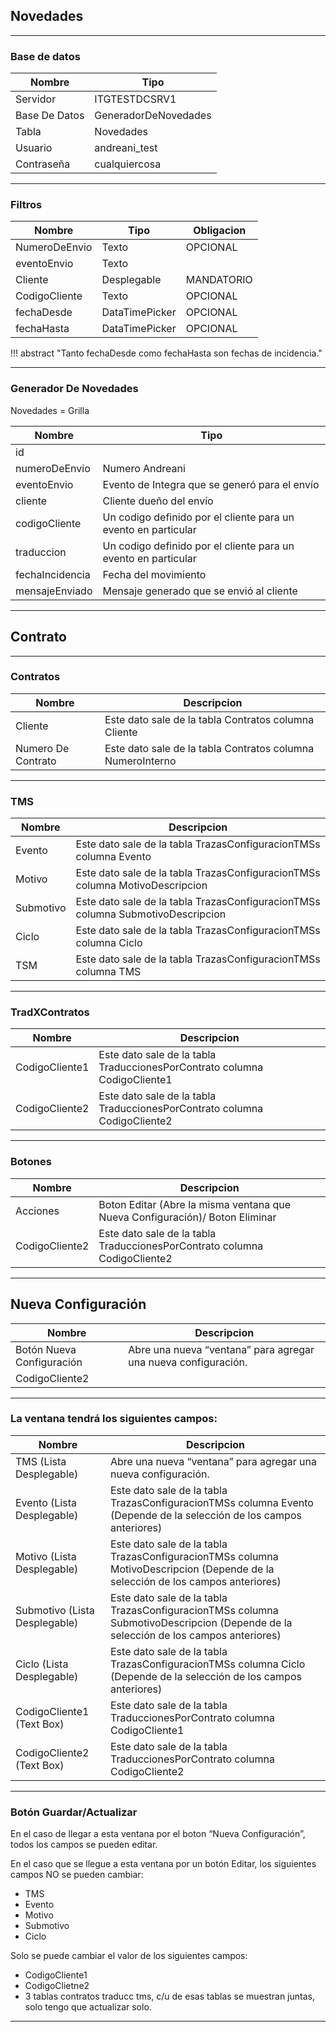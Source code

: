 ## Novedades

---

### Base de datos

| Nombre        | Tipo                 |
| ------------- | -------------------- |
| Servidor      | ITGTESTDCSRV1        |
| Base De Datos | GeneradorDeNovedades |
| Tabla         | Novedades            |
| Usuario       | andreani_test        |
| Contraseña    | cualquiercosa        |

---

### Filtros

| Nombre        | Tipo           | Obligacion |
| ------------- | -------------- | ---------- |
| NumeroDeEnvio | Texto          | OPCIONAL   |
| eventoEnvio   | Texto          |            |
| Cliente       | Desplegable    | MANDATORIO |
| CodigoCliente | Texto          | OPCIONAL   |
| fechaDesde    | DataTimePicker | OPCIONAL   |
| fechaHasta    | DataTimePicker | OPCIONAL   |

!!! abstract "Tanto fechaDesde como fechaHasta son fechas de incidencia."

---

### Generador De Novedades

Novedades = Grilla

| Nombre          | Tipo                                                           |
| --------------- | -------------------------------------------------------------- |
| id              |                                                                |
| numeroDeEnvio   | Numero Andreani                                                |
| eventoEnvio     | Evento de Integra que se generó para el envío                  |
| cliente         | Cliente dueño del envío                                        |
| codigoCliente   | Un codigo definido por el cliente para un evento en particular |
| traduccion      | Un codigo definido por el cliente para un evento en particular |
| fechaIncidencia | Fecha del movimiento                                           |
| mensajeEnviado  | Mensaje generado que se envió al cliente                       |

---

## Contrato

---

### Contratos

| Nombre             | Descripcion                                                |
| ------------------ | ---------------------------------------------------------- |
| Cliente            | Este dato sale de la tabla Contratos columna Cliente       |
| Numero De Contrato | Este dato sale de la tabla Contratos columna NumeroInterno |

---

### TMS

| Nombre    | Descripcion                                                                     |
| --------- | ------------------------------------------------------------------------------- |
| Evento    | Este dato sale de la tabla TrazasConfiguracionTMSs columna Evento               |
| Motivo    | Este dato sale de la tabla TrazasConfiguracionTMSs columna MotivoDescripcion    |
| Submotivo | Este dato sale de la tabla TrazasConfiguracionTMSs columna SubmotivoDescripcion |
| Ciclo     | Este dato sale de la tabla TrazasConfiguracionTMSs columna Ciclo                |
| TSM       | Este dato sale de la tabla TrazasConfiguracionTMSs columna TMS                  |

---

### TradXContratos

| Nombre         | Descripcion                                                               |
| -------------- | ------------------------------------------------------------------------- |
| CodigoCliente1 | Este dato sale de la tabla TraduccionesPorContrato columna CodigoCliente1 |
| CodigoCliente2 | Este dato sale de la tabla TraduccionesPorContrato columna CodigoCliente2 |

---

### Botones

| Nombre         | Descripcion                                                                  |
| -------------- | ---------------------------------------------------------------------------- |
| Acciones       | Boton Editar (Abre la misma ventana que Nueva Configuración)/ Boton Eliminar |
| CodigoCliente2 | Este dato sale de la tabla TraduccionesPorContrato columna CodigoCliente2    |

---

## Nueva Configuración

| Nombre                    | Descripcion                                                    |
| ------------------------- | -------------------------------------------------------------- |
| Botón Nueva Configuración | Abre una nueva “ventana” para agregar una nueva configuración. |
| CodigoCliente2            |                                                                |

---

### La ventana tendrá los siguientes campos:

| Nombre                        | Descripcion                                                                                                                        |
| ----------------------------- | ---------------------------------------------------------------------------------------------------------------------------------- |
| TMS (Lista Desplegable)       | Abre una nueva “ventana” para agregar una nueva configuración.                                                                     |
| Evento (Lista Desplegable)    | Este dato sale de la tabla TrazasConfiguracionTMSs columna Evento (Depende de la selección de los campos anteriores)               |
| Motivo (Lista Desplegable)    | Este dato sale de la tabla TrazasConfiguracionTMSs columna MotivoDescripcion (Depende de la selección de los campos anteriores)    |
| Submotivo (Lista Desplegable) | Este dato sale de la tabla TrazasConfiguracionTMSs columna SubmotivoDescripcion (Depende de la selección de los campos anteriores) |
| Ciclo (Lista Desplegable)     | Este dato sale de la tabla TrazasConfiguracionTMSs columna Ciclo (Depende de la selección de los campos anteriores)                |
| CodigoCliente1 (Text Box)     | Este dato sale de la tabla TraduccionesPorContrato columna CodigoCliente1                                                          |
| CodigoCliente2 (Text Box)     | Este dato sale de la tabla TraduccionesPorContrato columna CodigoCliente2                                                          |

---

### Botón Guardar/Actualizar

En el caso de llegar a esta ventana por el boton “Nueva Configuración”, todos los campos se pueden editar.

En el caso que se llegue a esta ventana por un botón Editar, los siguientes campos NO se pueden cambiar:

-   TMS
-   Evento
-   Motivo
-   Submotivo
-   Ciclo

Solo se puede cambiar el valor de los siguientes campos:

-   CodigoCliente1
-   CodigoClietne2
-   3 tablas contratos traducc tms, c/u de esas tablas se muestran juntas, solo tengo que actualizar solo.

---
